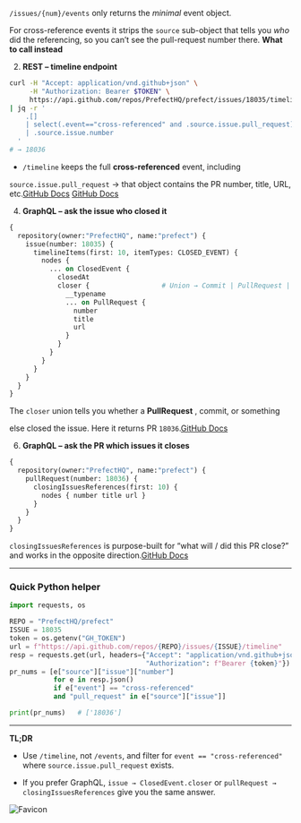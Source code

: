 `/issues/{num}/events` only returns the *minimal* event object.

For cross-reference events it strips the `source` sub-object that tells you *who* did the referencing, so you can’t see the pull-request number there.
**What to call instead** 
 
2. **REST – timeline endpoint** 


```bash
curl -H "Accept: application/vnd.github+json" \
     -H "Authorization: Bearer $TOKEN" \
     https://api.github.com/repos/PrefectHQ/prefect/issues/18035/timeline \
| jq -r '
    .[]
    | select(.event=="cross-referenced" and .source.issue.pull_request)
    | .source.issue.number
  '
# → 18036
```

 
  - `/timeline` keeps the full **cross-referenced**  event, including

`source.issue.pull_request` → that object contains the PR number, title, URL, etc.[GitHub Docs](https://docs.github.com/en/rest/issues/timeline) [GitHub Docs](https://docs.github.com/en/rest/using-the-rest-api/issue-event-types)
 
4. **GraphQL – ask the issue who closed it** 


```graphql
{
  repository(owner:"PrefectHQ", name:"prefect") {
    issue(number: 18035) {
      timelineItems(first: 10, itemTypes: CLOSED_EVENT) {
        nodes {
          ... on ClosedEvent {
            closedAt
            closer {                  # Union → Commit | PullRequest | Project
              __typename
              ... on PullRequest {
                number
                title
                url
              }
            }
          }
        }
      }
    }
  }
}
```

The `closer` union tells you whether a **PullRequest** , commit, or something

else closed the issue. Here it returns PR `18036`.[GitHub Docs](https://docs.github.com/fr/enterprise-cloud%40latest/graphql/reference/unions)
 
6. **GraphQL – ask the PR which issues it closes** 


```graphql
{
  repository(owner:"PrefectHQ", name:"prefect") {
    pullRequest(number: 18036) {
      closingIssuesReferences(first: 10) {
        nodes { number title url }
      }
    }
  }
}
```

`closingIssuesReferences` is purpose-built for “what will / did this PR close?” and works in the opposite direction.[GitHub Docs](https://docs.github.com/en/graphql/overview/changelog?utm_source=chatgpt.com)



---



### Quick Python helper 



```python
import requests, os

REPO = "PrefectHQ/prefect"
ISSUE = 18035
token = os.getenv("GH_TOKEN")
url = f"https://api.github.com/repos/{REPO}/issues/{ISSUE}/timeline"
resp = requests.get(url, headers={"Accept": "application/vnd.github+json",
                                  "Authorization": f"Bearer {token}"})
pr_nums = [e["source"]["issue"]["number"]
           for e in resp.json()
           if e["event"] == "cross-referenced"
           and "pull_request" in e["source"]["issue"]]

print(pr_nums)   # ['18036']
```



---


**TL;DR** 
 
- Use `/timeline`, not `/events`, and filter for `event == "cross-referenced"` where `source.issue.pull_request` exists.
 
- If you prefer GraphQL, `issue → ClosedEvent.closer` or `pullRequest → closingIssuesReferences` give you the same answer.

![Favicon](https://www.google.com/s2/favicons?domain=https://docs.github.com&sz=32) 
